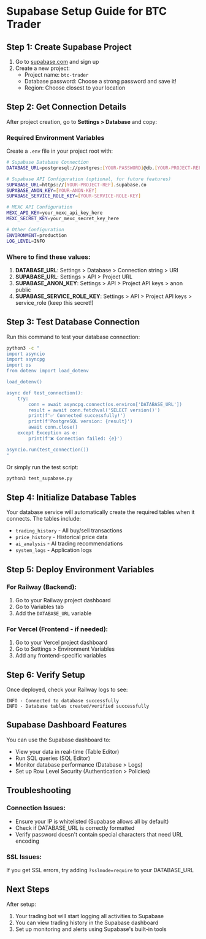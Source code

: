 # Supabase Setup Guide for BTC Trader

## Step 1: Create Supabase Project

1. Go to [supabase.com](https://supabase.com) and sign up
2. Create a new project:
   - Project name: `btc-trader`
   - Database password: Choose a strong password and save it!
   - Region: Choose closest to your location

## Step 2: Get Connection Details

After project creation, go to **Settings > Database** and copy:

### Required Environment Variables

Create a `.env` file in your project root with:

```bash
# Supabase Database Connection
DATABASE_URL=postgresql://postgres:[YOUR-PASSWORD]@db.[YOUR-PROJECT-REF].supabase.co:5432/postgres

# Supabase API Configuration (optional, for future features)
SUPABASE_URL=https://[YOUR-PROJECT-REF].supabase.co
SUPABASE_ANON_KEY=[YOUR-ANON-KEY]
SUPABASE_SERVICE_ROLE_KEY=[YOUR-SERVICE-ROLE-KEY]

# MEXC API Configuration
MEXC_API_KEY=your_mexc_api_key_here
MEXC_SECRET_KEY=your_mexc_secret_key_here

# Other Configuration
ENVIRONMENT=production
LOG_LEVEL=INFO
```

### Where to find these values:

1. **DATABASE_URL**: Settings > Database > Connection string > URI
2. **SUPABASE_URL**: Settings > API > Project URL
3. **SUPABASE_ANON_KEY**: Settings > API > Project API keys > anon public
4. **SUPABASE_SERVICE_ROLE_KEY**: Settings > API > Project API keys > service_role (keep this secret!)

## Step 3: Test Database Connection

Run this command to test your database connection:

```bash
python3 -c "
import asyncio
import asyncpg
import os
from dotenv import load_dotenv

load_dotenv()

async def test_connection():
    try:
        conn = await asyncpg.connect(os.environ['DATABASE_URL'])
        result = await conn.fetchval('SELECT version()')
        print(f'✅ Connected successfully!')
        print(f'PostgreSQL version: {result}')
        await conn.close()
    except Exception as e:
        print(f'❌ Connection failed: {e}')

asyncio.run(test_connection())
"
```

Or simply run the test script:

```bash
python3 test_supabase.py
```

## Step 4: Initialize Database Tables

Your database service will automatically create the required tables when it connects. The tables include:

- `trading_history` - All buy/sell transactions
- `price_history` - Historical price data
- `ai_analysis` - AI trading recommendations
- `system_logs` - Application logs

## Step 5: Deploy Environment Variables

### For Railway (Backend):
1. Go to your Railway project dashboard
2. Go to Variables tab
3. Add the `DATABASE_URL` variable

### For Vercel (Frontend - if needed):
1. Go to your Vercel project dashboard
2. Go to Settings > Environment Variables
3. Add any frontend-specific variables

## Step 6: Verify Setup

Once deployed, check your Railway logs to see:
```
INFO - Connected to database successfully
INFO - Database tables created/verified successfully
```

## Supabase Dashboard Features

You can use the Supabase dashboard to:
- View your data in real-time (Table Editor)
- Run SQL queries (SQL Editor)
- Monitor database performance (Database > Logs)
- Set up Row Level Security (Authentication > Policies)

## Troubleshooting

### Connection Issues:
- Ensure your IP is whitelisted (Supabase allows all by default)
- Check if DATABASE_URL is correctly formatted
- Verify password doesn't contain special characters that need URL encoding

### SSL Issues:
If you get SSL errors, try adding `?sslmode=require` to your DATABASE_URL

## Next Steps

After setup:
1. Your trading bot will start logging all activities to Supabase
2. You can view trading history in the Supabase dashboard
3. Set up monitoring and alerts using Supabase's built-in tools 
